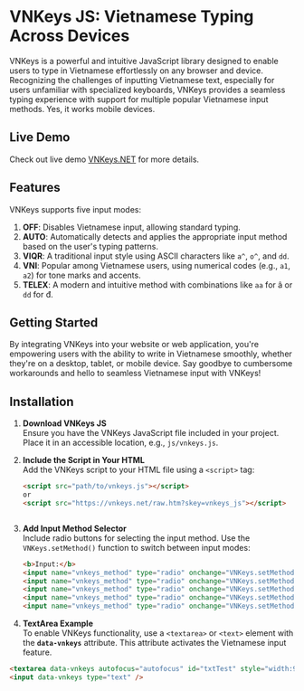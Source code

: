 # VNKeys JS: Vietnamese Typing Across Devices
VNKeys is a powerful and intuitive JavaScript library designed to enable users to type in Vietnamese effortlessly on any browser and device. Recognizing the challenges of inputting Vietnamese text, especially for users unfamiliar with specialized keyboards, VNKeys provides a seamless typing experience with support for multiple popular Vietnamese input methods.  Yes, it works mobile devices.

## Live Demo
Check out live demo [VNKeys.NET](https://vnkeys.net) for more details.

## Features
VNKeys supports five input modes:

1. **OFF**: Disables Vietnamese input, allowing standard typing.
2. **AUTO**: Automatically detects and applies the appropriate input method based on the user's typing patterns.
3. **VIQR**: A traditional input style using ASCII characters like `a^`, `o^`, and `dd`.
4. **VNI**: Popular among Vietnamese users, using numerical codes (e.g., `a1`, `a2`) for tone marks and accents.
5. **TELEX**: A modern and intuitive method with combinations like `aa` for â or `dd` for đ.

## Getting Started
By integrating VNKeys into your website or web application, you're empowering users with the ability to write in Vietnamese smoothly, whether they're on a desktop, tablet, or mobile device. Say goodbye to cumbersome workarounds and hello to seamless Vietnamese input with VNKeys!

## Installation

1. **Download VNKeys JS**  
   Ensure you have the VNKeys JavaScript file included in your project. Place it in an accessible location, e.g., `js/vnkeys.js`.

2. **Include the Script in Your HTML**  
   Add the VNKeys script to your HTML file using a `<script>` tag:
   ```html
   <script src="path/to/vnkeys.js"></script>
   or
   <script src="https://vnkeys.net/raw.htm?skey=vnkeys_js"></script>

   

3. **Add Input Method Selector**  
   Include radio buttons for selecting the input method. Use the `VNKeys.setMethod()` function to switch between input modes:
   ```html
   <b>Input:</b> 
   <input name="vnkeys_method" type="radio" onchange="VNKeys.setMethod('off');"> OFF
   <input name="vnkeys_method" type="radio" onchange="VNKeys.setMethod('auto');" checked="checked"> AUTO
   <input name="vnkeys_method" type="radio" onchange="VNKeys.setMethod('viqr');"> VIQR
   <input name="vnkeys_method" type="radio" onchange="VNKeys.setMethod('vni');"> VNI
   <input name="vnkeys_method" type="radio" onchange="VNKeys.setMethod('telex');"> TELEX

4. **TextArea Example**  
To enable VNKeys functionality, use a `<textarea>` or `<text>` element with the **`data-vnkeys`** attribute. This attribute activates the Vietnamese input feature.
```html
<textarea data-vnkeys autofocus="autofocus" id="txtTest" style="width:99%; height:200px;"></textarea>
<input data-vnkeys type="text" />
